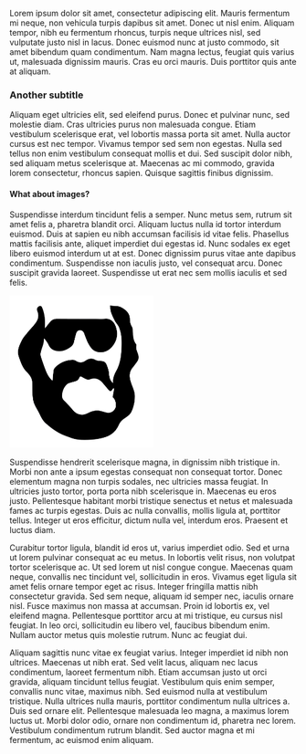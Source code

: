 Lorem ipsum dolor sit amet, consectetur adipiscing elit. Mauris fermentum mi neque, non vehicula turpis dapibus sit amet. Donec ut nisl enim. Aliquam tempor, nibh eu fermentum rhoncus, turpis neque ultrices nisl, sed vulputate justo nisl in lacus. Donec euismod nunc at justo commodo, sit amet bibendum quam condimentum. Nam magna lectus, feugiat quis varius ut, malesuada dignissim mauris. Cras eu orci mauris. Duis porttitor quis ante at aliquam.
### Another subtitle
Aliquam eget ultricies elit, sed eleifend purus. Donec et pulvinar nunc, sed molestie diam. Cras ultricies purus non malesuada congue. Etiam vestibulum scelerisque erat, vel lobortis massa porta sit amet. Nulla auctor cursus est nec tempor. Vivamus tempor sed sem non egestas. Nulla sed tellus non enim vestibulum consequat mollis et dui. Sed suscipit dolor nibh, sed aliquam metus scelerisque at. Maecenas ac mi commodo, gravida lorem consectetur, rhoncus sapien. Quisque sagittis finibus dignissim.
#### What about images?
Suspendisse interdum tincidunt felis a semper. Nunc metus sem, rutrum sit amet felis a, pharetra blandit orci. Aliquam luctus nulla id tortor interdum euismod. Duis at sapien eu nibh accumsan facilisis id vitae felis. Phasellus mattis facilisis ante, aliquet imperdiet dui egestas id. Nunc sodales ex eget libero euismod interdum ut at est. Donec dignissim purus vitae ante dapibus condimentum. Suspendisse non iaculis justo, vel consequat arcu. Donec suscipit gravida laoreet. Suspendisse ut erat nec sem mollis iaculis et sed felis.

<img src="/static/photos/design/1.png" width="50%" heigh="50%" style="center">

Suspendisse hendrerit scelerisque magna, in dignissim nibh tristique in. Morbi non ante a ipsum egestas consequat non consequat tortor. Donec elementum magna non turpis sodales, nec ultricies massa feugiat. In ultricies justo tortor, porta porta nibh scelerisque in. Maecenas eu eros justo. Pellentesque habitant morbi tristique senectus et netus et malesuada fames ac turpis egestas. Duis ac nulla convallis, mollis ligula at, porttitor tellus. Integer ut eros efficitur, dictum nulla vel, interdum eros. Praesent et luctus diam.

Curabitur tortor ligula, blandit id eros ut, varius imperdiet odio. Sed et urna ut lorem pulvinar consequat ac eu metus. In lobortis velit risus, non volutpat tortor scelerisque ac. Ut sed lorem ut nisl congue congue. Maecenas quam neque, convallis nec tincidunt vel, sollicitudin in eros. Vivamus eget ligula sit amet felis ornare tempor eget ac risus. Integer fringilla mattis nibh consectetur gravida. Sed sem neque, aliquam id semper nec, iaculis ornare nisl. Fusce maximus non massa at accumsan. Proin id lobortis ex, vel eleifend magna. Pellentesque porttitor arcu at mi tristique, eu cursus nisl feugiat. In leo orci, sollicitudin eu libero vel, faucibus bibendum enim. Nullam auctor metus quis molestie rutrum. Nunc ac feugiat dui.

Aliquam sagittis nunc vitae ex feugiat varius. Integer imperdiet id nibh non ultrices. Maecenas ut nibh erat. Sed velit lacus, aliquam nec lacus condimentum, laoreet fermentum nibh. Etiam accumsan justo ut orci gravida, aliquam tincidunt tellus feugiat. Vestibulum quis enim semper, convallis nunc vitae, maximus nibh. Sed euismod nulla at vestibulum tristique. Nulla ultrices nulla mauris, porttitor condimentum nulla ultrices a. Duis sed ornare elit. Pellentesque malesuada leo magna, a maximus lorem luctus ut. Morbi dolor odio, ornare non condimentum id, pharetra nec lorem. Vestibulum condimentum rutrum blandit. Sed auctor magna et mi fermentum, ac euismod enim aliquam. 
